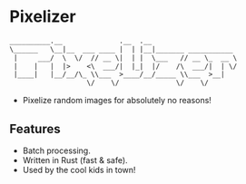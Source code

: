 # Pixelizer

```txt
__________.__              .__  .__                     
\______   \__|__  ___ ____ |  | |__|_______ ___________ 
 |     ___/  \  \/  // __ \|  | |  \___   // __ \_  __ \
 |    |   |  |>    <\  ___/|  |_|  |/    /\  ___/|  | \/
 |____|   |__/__/\_ \\___  >____/__/_____ \\___  >__|   
                   \/    \/              \/    \/       
```

- Pixelize random images for absolutely no reasons!

## Features

- Batch processing.
- Written in Rust (fast & safe).
- Used by the cool kids in town!
